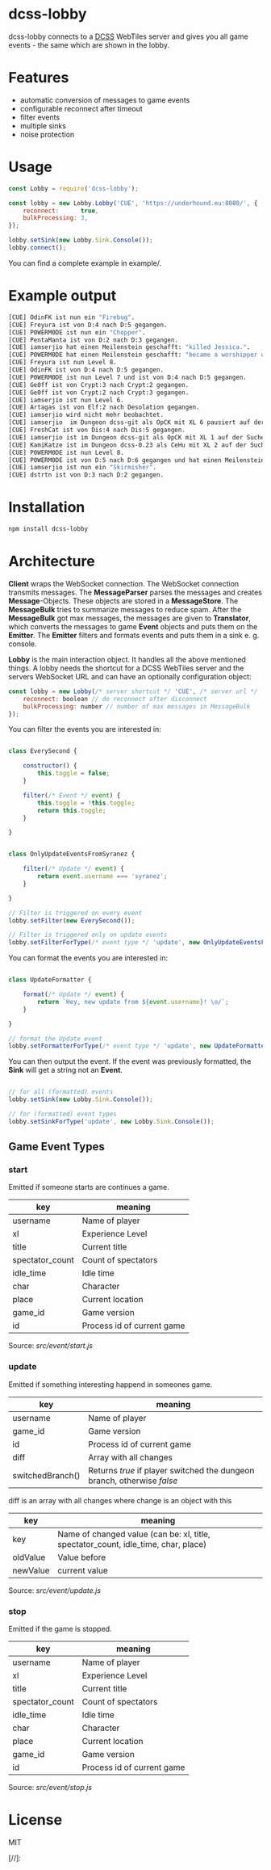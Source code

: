 # dcss-lobby

dcss-lobby connects to a [DCSS] WebTiles server and gives you all game events - the same which are shown in the lobby.

# Features

 - automatic conversion of messages to game events
 - configurable reconnect after timeout
 - filter events
 - multiple sinks
 - noise protection

# Usage

```js
const Lobby = require('dcss-lobby');

const lobby = new Lobby.Lobby('CUE', 'https://underhound.eu:8080/', {
    reconnect:      true,
    bulkProcessing: 3,
});

lobby.setSink(new Lobby.Sink.Console());
lobby.connect();
```

You can find a complete example in example/.

# Example output

```sh
[CUE] OdinFK ist nun ein "Firebug".
[CUE] Freyura ist von D:4 nach D:5 gegangen.
[CUE] P0WERM0DE ist nun ein "Chopper".
[CUE] PentaManta ist von D:2 nach D:3 gegangen.
[CUE] iamserjio hat einen Meilenstein geschafft: "killed Jessica.".
[CUE] P0WERM0DE hat einen Meilenstein geschafft: "became a worshipper of Makhleb.".
[CUE] Freyura ist nun Level 8.
[CUE] OdinFK ist von D:4 nach D:5 gegangen.
[CUE] P0WERM0DE ist nun Level 7 und ist von D:4 nach D:5 gegangen.
[CUE] Ge0ff ist von Crypt:3 nach Crypt:2 gegangen.
[CUE] Ge0ff ist von Crypt:2 nach Crypt:3 gegangen.
[CUE] iamserjio ist nun Level 6.
[CUE] Artagas ist von Elf:2 nach Desolation gegangen.
[CUE] iamserjio wird nicht mehr beobachtet.
[CUE] iamserjio  im Dungeon dcss-git als OpCK mit XL 6 pausiert auf der Suche nach dem Orb.
[CUE] FreshCat ist von Dis:4 nach Dis:5 gegangen.
[CUE] iamserjio ist im Dungeon dcss-git als OpCK mit XL 1 auf der Suche nach dem Orb.
[CUE] KamiKatze ist im Dungeon dcss-0.23 als CeHu mit XL 2 auf der Suche nach dem Orb.
[CUE] P0WERM0DE ist nun Level 8.
[CUE] P0WERM0DE ist von D:5 nach D:6 gegangen und hat einen Meilenstein geschafft: "killed Eustachio.".
[CUE] iamserjio ist nun ein "Skirmisher".
[CUE] dstrtn ist von D:3 nach D:2 gegangen.
```

# Installation

```sh
npm install dcss-lobby
```

# Architecture

**Client** wraps the WebSocket connection. The WebSocket connection transmits messages. The **MessageParser** parses the messages and creates **Message**-Objects. These objects are stored in a **MessageStore**. The **MessageBulk** tries to summarize messages to reduce spam. After the **MessageBulk** got max messages, the messages are given to **Translator**, which converts the messages to game **Event** objects and puts them on the **Emitter**. The **Emitter** filters and formats events and puts them in a sink e. g. console.

**Lobby** is the main interaction object. It handles all the above mentioned things. A lobby needs the shortcut for a DCSS WebTiles server and the servers WebSocket URL and can have an optionally configuration object:

```js
const lobby = new Lobby(/* server shortcut */ 'CUE', /* server url */ 'https://underhound.eu:8080/', {
    reconnect: boolean // do reconnect after disconnect
    bulkProcessing: number // number of max messages in MessageBulk
});
```

You can filter the events you are interested in:

```js

class EverySecond {

    constructor() {
        this.toggle = false;
    }

    filter(/* Event */ event) {
        this.toggle = !this.toggle;
        return this.toggle;
    }

}


class OnlyUpdateEventsFromSyranez {

    filter(/* Update */ event) {
        return event.username === 'syranez';
    }

}

// Filter is triggered on every event
lobby.setFilter(new EverySecond());

// Filter is triggered only on update events
lobby.setFilterForType(/* event type */ 'update', new OnlyUpdateEventsFromSyranez());
```

You can format the events you are interested in:

```js

class UpdateFormatter {

    format(/* Update */ event) {
        return `Hey, new update from ${event.username}! \o/`;
    }

}

// format the Update event
lobby.setFormatterForType(/* event type */ 'update', new UpdateFormatter());
```
You can then output the event. If the event was previously formatted, the **Sink** will get a string not an **Event**.

```js

// for all (formatted) events
lobby.setSink(new Lobby.Sink.Console());

// for (formatted) event types
lobby.setSinkForType('update', new Lobby.Sink.Console());
```

## Game Event Types

### start

Emitted if someone starts are continues a game.

key | meaning
----|--------
username | Name of player
xl | Experience Level
title | Current title
spectator_count | Count of spectators
idle_time | Idle time
char | Character
place | Current location
game_id | Game version
id | Process id of current game

Source: *src/event/start.js*

### update

Emitted if something interesting happend in someones game.

key | meaning
----|--------
username | Name of player
game_id | Game version
id | Process id of current game
diff | Array with all changes
switchedBranch() | Returns *true* if player switched the dungeon branch, otherwise *false*

diff is an array with all changes where change is an object with this

key | meaning
----|--------
key | Name of changed value (can be: xl, title, spectator_count, idle_time, char, place)
oldValue | Value before
newValue | current value

Source: *src/event/update.js*

### stop

Emitted if the game is stopped.

key | meaning
----|--------
username | Name of player
xl | Experience Level
title | Current title
spectator_count | Count of spectators
idle_time | Idle time
char | Character
place | Current location
game_id | Game version
id | Process id of current game

Source: *src/event/stop.js*

# License

MIT

[//]:

  [DCSS]: <https://crawl.develz.org>
